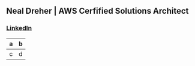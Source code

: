 ## Neal Dreher | AWS Cerfified Solutions Architect

### [LinkedIn](https://www.linkedin.com/in/nealdreher/)

| a | b |
|--|--|
| c | d |
